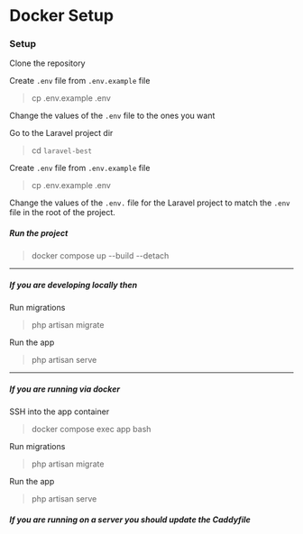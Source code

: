 # Docker Setup 

### Setup

Clone the repository

Create `.env` file from `.env.example` file
> cp .env.example .env

Change the values of the `.env` file to the ones you want

Go to the Laravel project dir
> cd `laravel-best`

Create `.env` file from `.env.example` file
> cp .env.example .env

Change the values of the `.env.` file for the Laravel project to match the `.env` file in the root of the project.

##### Run the project
> docker compose up --build --detach

----
##### If you are developing locally then

Run migrations
> php artisan migrate

Run the app
> php artisan serve

----
##### If you are running via docker

SSH into the app container
> docker compose exec app bash

Run migrations
> php artisan migrate

Run the app
> php artisan serve

##### If you are running on a server you should update the Caddyfile
